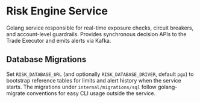 # Risk Engine Service

Golang service responsible for real-time exposure checks, circuit breakers, and account-level guardrails. Provides synchronous decision APIs to the Trade Executor and emits alerts via Kafka.

## Database Migrations

Set `RISK_DATABASE_URL` (and optionally `RISK_DATABASE_DRIVER`, default `pgx`) to bootstrap reference tables for limits and alert history when the service starts. The migrations under `internal/migrations/sql` follow golang-migrate conventions for easy CLI usage outside the service.
